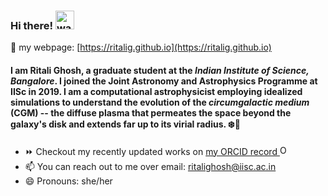 ### Hi there! <img src="https://github.com/RitaliG/RitaliG/assets/59788464/7f111fdd-b554-452c-9efe-6e11bbbee318" alt="wave" width="30"/> 

:pushpin: my webpage: [https://ritalig.github.io](https://ritalig.github.io)

#### I am Ritali Ghosh, a graduate student at the *Indian Institute of Science, Bangalore*. I joined the Joint Astronomy and Astrophysics Programme at IISc in 2019. I am a computational astrophysicist employing idealized simulations to understand the evolution of the *circumgalactic medium* (CGM) -- the diffuse plasma that permeates the space beyond the galaxy's disk and extends far up to its virial radius. :snowflake:🔭

- ⏩ Checkout my recently updated works on <a href="https://orcid.org/0000-0001-8643-7104">my ORCID record <img alt="ORCID logo" src="https://info.orcid.org/wp-content/uploads/2019/11/orcid_16x16.png" width="16" height="16" /></a>
- 📫 You can reach out to me over email: ritalighosh@iisc.ac.in
- 😄 Pronouns: she/her
